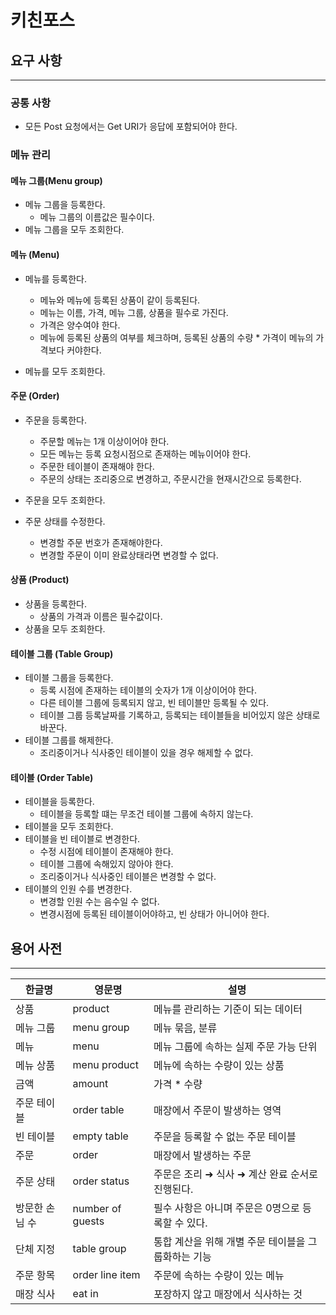 # 키친포스

## 요구 사항

--- 
### 공통 사항

- 모든 Post 요청에서는 Get URI가 응답에 포함되어야 한다.


### 메뉴 관리

#### 메뉴 그룹(Menu group)
- 메뉴 그룹을 등록한다.
  - 메뉴 그룹의 이름값은 필수이다.
- 메뉴 그룹을 모두 조회한다.

#### 메뉴 (Menu)
- 메뉴를 등록한다.
  - 메뉴와 메뉴에 등록된 상품이 같이 등록된다. 
  - 메뉴는 이름, 가격, 메뉴 그룹, 상품을 필수로 가진다.
  - 가격은 양수여야 한다.
  - 메뉴에 등록된 상품의 여부를 체크하며, 등록된 상품의 수량 * 가격이 메뉴의 가격보다 커야한다.

- 메뉴를 모두 조회한다.

#### 주문 (Order)
- 주문을 등록한다.
  - 주문할 메뉴는 1개 이상이어야 한다.
  - 모든 메뉴는 등록 요청시점으로 존재하는 메뉴이어야 한다.
  - 주문한 테이블이 존재해야 한다.
  - 주문의 상태는 조리중으로 변경하고, 주문시간을 현재시간으로 등록한다.

- 주문을 모두 조회한다.
- 주문 상태를 수정한다.
  - 변경할 주문 번호가 존재해야한다.
  - 변경할 주문이 이미 완료상태라면 변경할 수 없다.
  
#### 상품 (Product)
- 상품을 등록한다.
  - 상품의 가격과 이름은 필수값이다.
- 상품을 모두 조회한다.

#### 테이블 그룹 (Table Group)
- 테이블 그룹을 등록한다.
  - 등록 시점에 존재하는 테이블의 숫자가 1개 이상이어야 한다.
  - 다른 테이블 그룹에 등록되지 않고, 빈 테이블만 등록될 수 있다.
  - 테이블 그룹 등록날짜를 기록하고, 등록되는 테이블들을 비어있지 않은 상태로 바꾼다.
- 테이블 그룹를 해제한다.
  - 조리중이거나 식사중인 테이블이 있을 경우 해제할 수 없다.

#### 테이블 (Order Table)
- 테이블을 등록한다.
  - 테이블을 등록할 떄는 무조건 테이블 그룹에 속하지 않는다.
- 테이블을 모두 조회한다.
- 테이블을 빈 테이블로 변경한다.
  - 수정 시점에 테이블이 존재해야 한다.
  - 테이블 그룹에 속해있지 않아야 한다.
  - 조리중이거나 식사중인 테이블은 변경할 수 없다.
- 테이블의 인원 수를 변경한다.
  - 변경할 인원 수는 음수일 수 없다.
  - 변경시점에 등록된 테이블이어야하고, 빈 상태가 아니어야 한다.

## 용어 사전

--- 

| 한글명 | 영문명 | 설명 |
| --- | --- | --- |
| 상품 | product | 메뉴를 관리하는 기준이 되는 데이터 |
| 메뉴 그룹 | menu group | 메뉴 묶음, 분류 |
| 메뉴 | menu | 메뉴 그룹에 속하는 실제 주문 가능 단위 |
| 메뉴 상품 | menu product | 메뉴에 속하는 수량이 있는 상품 |
| 금액 | amount | 가격 * 수량 |
| 주문 테이블 | order table | 매장에서 주문이 발생하는 영역 |
| 빈 테이블 | empty table | 주문을 등록할 수 없는 주문 테이블 |
| 주문 | order | 매장에서 발생하는 주문 |
| 주문 상태 | order status | 주문은 조리 ➜ 식사 ➜ 계산 완료 순서로 진행된다. |
| 방문한 손님 수 | number of guests | 필수 사항은 아니며 주문은 0명으로 등록할 수 있다. |
| 단체 지정 | table group | 통합 계산을 위해 개별 주문 테이블을 그룹화하는 기능 |
| 주문 항목 | order line item | 주문에 속하는 수량이 있는 메뉴 |
| 매장 식사 | eat in | 포장하지 않고 매장에서 식사하는 것 |
